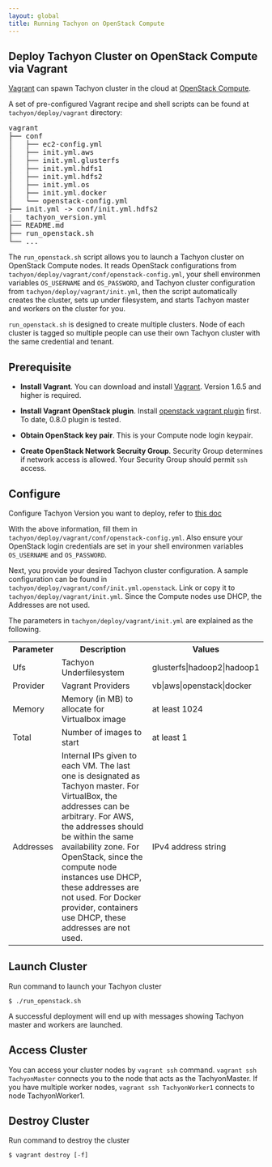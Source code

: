 ```yaml
---
layout: global
title: Running Tachyon on OpenStack Compute
---
```


## Deploy Tachyon Cluster on OpenStack Compute via Vagrant

[Vagrant](https://www.vagrantup.com/downloads.html) can spawn Tachyon cluster in the cloud at [OpenStack Compute](http://www.openstack.org/software/openstack-compute/).

A set of pre-configured Vagrant recipe and shell scripts can be found at `tachyon/deploy/vagrant`
directory:

<pre>
vagrant
├── conf
│   ├── ec2-config.yml
│   ├── init.yml.aws
│   ├── init.yml.glusterfs
│   ├── init.yml.hdfs1
│   ├── init.yml.hdfs2
│   ├── init.yml.os
│   ├── init.yml.docker
│   └── openstack-config.yml
├── init.yml -> conf/init.yml.hdfs2
|__ tachyon_version.yml
├── README.md
├── run_openstack.sh
└── ...
</pre>

The `run_openstack.sh` script allows you to launch a Tachyon cluster on OpenStack Compute nodes. It reads OpenStack configurations from `tachyon/deploy/vagrant/conf/openstack-config.yml`, your shell environmen variables `OS_USERNAME` and `OS_PASSWORD`, and Tachyon cluster configuration from `tachyon/deploy/vagrant/init.yml`, then the script automatically creates the cluster, sets up under filesystem, and starts Tachyon master and workers on the cluster for you.

`run_openstack.sh` is designed to create multiple clusters. Node of each cluster is tagged so multiple people can use their own Tachyon cluster with the same credential and tenant.

## Prerequisite
* **Install Vagrant**. You can download and install [Vagrant](https://www.vagrantup.com/downloads.html). Version 1.6.5 and higher is required. 

* **Install Vagrant OpenStack plugin**. Install [openstack vagrant plugin](https://github.com/cloudbau/vagrant-openstack-plugin) first. To date, 0.8.0 plugin is tested. 

* **Obtain OpenStack key pair**. This is your Compute node login keypair. 

* **Create OpenStack Network Secruity Group**. Security Group determines if network access is allowed. Your Security Group should permit `ssh` access. 


## Configure

Configure Tachyon Version you want to deploy, refer to [this doc](Running-Specific-Tachyon-Commit-Via-Vagrant.html)

With the above information, fill them in `tachyon/deploy/vagrant/conf/openstack-config.yml`. Also ensure your OpenStack login credentials are set in your shell environmen variables `OS_USERNAME` and `OS_PASSWORD`.

Next, you provide your desired Tachyon cluster configuration. A sample configuration can be found in `tachyon/deploy/vagrant/conf/init.yml.openstack`. Link or copy it to `tachyon/deploy/vagrant/init.yml`. Since the Compute nodes use DHCP, the Addresses are not used.

The parameters in `tachyon/deploy/vagrant/init.yml` are explained as the following.

<table class="table">
<tr>
    <th>Parameter</th><th>Description</th><th>Values</th>
</tr>
<tr>
    <td>Ufs</td><td>Tachyon Underfilesystem</td><td>glusterfs|hadoop2|hadoop1</td>
</tr>
<tr>
    <td>Provider</td><td>Vagrant Providers</td><td>vb|aws|openstack|docker</td>
</tr>
<tr>
    <td>Memory</td><td>Memory (in MB) to allocate for Virtualbox image</td><td>at least 1024</td>
</tr>
<tr>
    <td>Total</td><td>Number of images to start</td><td>at least 1</td>
</tr>
<tr>
    <td>Addresses</td><td>Internal IPs given to each VM. The last one is designated as Tachyon master.
For VirtualBox, the addresses can be arbitrary.
For AWS, the addresses should be within the same availability zone.
For OpenStack, since the compute node instances use DHCP, these addresses are not used.
For Docker provider, containers use DHCP, these addresses are not used.
</td><td>IPv4 address string</td>
</tr>
</table>

## Launch Cluster

Run command to launch your Tachyon cluster

    $ ./run_openstack.sh

A successful deployment will end up with messages showing Tachyon master and workers are launched.

## Access Cluster

You can access your cluster nodes by `vagrant ssh` command. `vagrant ssh TachyonMaster` connects you to the node that acts as the TachyonMaster. If you have multiple worker nodes, `vagrant ssh TachyonWorker1` connects to node TachyonWorker1.

## Destroy Cluster

Run command to destroy the cluster

    $ vagrant destroy [-f]
